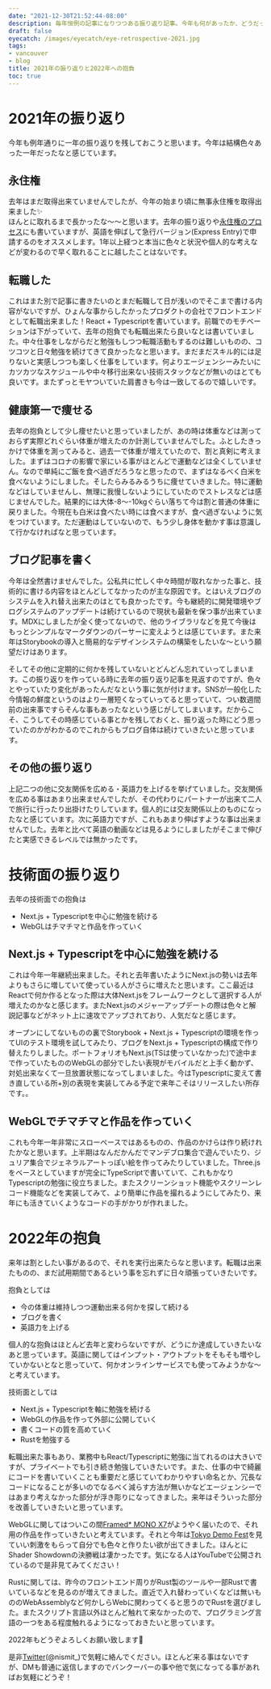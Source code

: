 ```yaml
---
date: "2021-12-30T21:52:44-08:00"
description: 毎年恒例の記事になりつつある振り返り記事。今年も何があったか、どうだったかを振り返っておこうと思います
draft: false
eyecatch: /images/eyecatch/eye-retrospective-2021.jpg
tags:
- vancouver
- blog
title: 2021年の振り返りと2022年への抱負
toc: true
---
```


# 2021年の振り返り

今年も例年通りに一年の振り返りを残しておこうと思います。今年は結構色々あった一年だったなと感じています。

## 永住権

去年はまだ取得出来ていませんでしたが、今年の始まり頃に無事永住権を取得出来ました✨  
ほんとに取れるまで長かったな〜〜と思います。去年の振り返りや[永住権のプロセス](/post/2020/04/process-of-pr)にも書いていますが、英語を伸ばして急行バージョン(Express Entry)で申請するのをオススメします。1年以上経つと本当に色々と状況や個人的な考えなどが変わるので早く取れることに越したことはないです。

## 転職した

これはまた別で記事に書きたいのとまだ転職して日が浅いのでそこまで書ける内容がないですが、ひょんな事からしたかったプロダクトの会社でフロントエンドとして転職出来ました！React + Typescriptを書いています。前職でのモチベーションは下がっていて、去年の抱負でも転職出来たら良いなとは書いていました。中々仕事をしながらだと勉強もしつつ転職活動もするのは難しいものの、コツコツと日々勉強を続けてきて良かったなと思います。まだまだスキル的には足りないと実感しつつも楽しく仕事をしています。何よりエージェンシーみたいにカツカツなスケジュールや中々移行出来ない技術スタックなどが無いのはとても良いです。またずっとモヤついていた肩書きも今は一致してるので嬉しいです。

## 健康第一で痩せる

去年の抱負として少し痩せたいと思っていましたが、あの時は体重などは測っておらず実際どれぐらい体重が増えたのか計測していませんでした。ふとしたきっかけで体重を測ってみると、過去一で体重が増えていたので、割と真剣に考えました。まずはコロナの影響で家にいる事がほとんどで運動などは全くしていません。なので単純にご飯を食べ過ぎだろうなと思ったので、まずはなるべく白米を食べないようにしました。そしたらみるみるうちに痩せていきました。特に運動などはしていませんし、無理に我慢しないようにしていたのでストレスなどは感じませんでした。結果的には大体-8〜-10kgぐらい落ちて今は割と普通の体重に戻りました。今現在も白米は食べたい時には食べますが、食べ過ぎないように気をつけています。ただ運動はしていないので、もう少し身体を動かす事は意識して行かなければなと思っています。

## ブログ記事を書く

今年は全然書けませんでした。公私共に忙しく中々時間が取れなかった事と、技術的に書ける内容をほとんどしてなかったのが主な原因です。とはいえブログのシステムを入れ替え出来たのはとても良かったです。今も継続的に開発環境やブログシステムのアップデートは続けているので現状も最新を保つ事が出来ています。MDXにしましたが全く使ってないので、他のライブラリなどを見て今後はもっとシンプルなマークダウンのパーサーに変えようとは感じています。また来年はStorybookの導入と簡易的なデザインシステムの構築をしたいな〜という願望だけはあります。

そしてその他に定期的に何かを残していないとどんどん忘れていってしまいます。この振り返りを作っている時に去年の振り返り記事を見返すのですが、色々とやっていたり変化があったんだなという事に気が付けます。SNSが一般化した今情報の鮮度というのはより一層短くなっていってると思っていて、つい数週間前の出来事ですらそんな事もあったなという感じがしてしまいます。だからこそ、こうしてその時感じている事とかを残しておくと、振り返った時にどう思っていたのかがわかるのでこれからもブログ自体は続けていきたいと思っています。

## その他の振り返り

上記二つの他に交友関係を広める・英語力を上げるを挙げていました。交友関係を広める事はあまり出来ませんでしたが、その代わりにパートナーが出来て二人で旅行に行ったり出掛けたりしています。個人的には交友関係以上のものになったなと感じています。次に英語力ですが、これもあまり伸ばすような事は出来ませんでした。去年と比べて英語の動画などは見るようにしましたがそこまで伸びたと実感できるレベルでは無かったです。

# 技術面の振り返り

去年の技術面での抱負は

- Next.js + Typescriptを中心に勉強を続ける
- WebGLはチマチマと作品を作っていく

## Next.js + Typescriptを中心に勉強を続ける

これは今年一年継続出来ました。それと去年書いたようにNext.jsの勢いは去年よりもさらに増していて使っている人がさらに増えたと思います。ここ最近はReactで何か作るとなった際は大体Next.jsをフレームワークとして選択する人が増えたのかなと感じます。またNext.jsのメジャーアップデートの際は色々と解説記事などがネット上に速攻でアップされており、人気だなと感じます。

オープンにしてないものの裏でStorybook + Next.js + Typescriptの環境を作ってUIのテスト環境を試してみたり、ブログをNext.js + Typescriptの構成で作り替えたりしました。ポートフォリオもNext.js(TSは使っていなかった)で途中まで作っていたもののWebGLの部分でしたい表現がモバイルだと上手く動かず、対処出来なくて一旦放置状態になってしまいました。今はTypescriptに変えて書き直している所+別の表現を実装してみる予定で来年こそはリリースしたい所存です。。

## WebGLでチマチマと作品を作っていく

これも今年一年非常にスローペースではあるものの、作品のかけらは作り続けれたかなと思います。上半期はなんだかんだでマンデブロ集合で遊んでいたり、ジュリア集合でジェネラルアートっぽい絵を作ってみたりしていました。Three.jsをベースとしていますが完全にTypeScriptで書いていて、これもかなりTypescriptの勉強に役立ちました。またスクリーンショット機能やスクリーンレコード機能などを実装してみて、より簡単に作品を撮れるようにしてみたり、来年にも活きていくようなコードの手がかりが作れました。

# 2022年の抱負

来年は割としたい事があるので、それを実行出来たらなと思います。転職は出来たものの、まだ試用期間であるという事を忘れずに日々頑張っていきたいです。

抱負としては
- 今の体重は維持しつつ運動出来る何かを探して続ける
- ブログを書く
- 英語力を上げる

個人的な抱負はほとんど去年と変わらないですが、どうにか達成していきたいなあと思っています。英語に関してはインプット・アウトプットをそもそも増やしていかないとなと思っていて、何かオンラインサービスでも使ってみようかな〜と考えています。

技術面としては
- Next.js + Typescriptを軸に勉強を続ける
- WebGLの作品を作って外部に公開していく
- 書くコードの質を高めていく
- Rustを勉強する

転職出来た事もあり、業務中もReact/Typescriptに勉強に当てれるのは大きいですが、プライベートでも引き続き勉強していきたいです。また、仕事の中で綺麗にコードを書いていくことも重要だと感じていてわかりやすい命名とか、冗長なコードになることが多いのでなるべく減らす方法が無いかなどエージェンシーではあまり考えなかった部分が浮き彫りになってきました。来年はそういった部分を改善していきたいと思っています。

WebGLに関してはついこの間[Framed* MONO X7](https://mono.frm.fm/)がようやく届いたので、それ用の作品を作っていきたいと考えています。それと今年は[Tokyo Demo Fest](https://tokyodemofest.jp/)を見ていい刺激をもらって自分でも色々と作りたい欲が出てきました。ほんとにShader Showdownの決勝戦は凄かったです。気になる人はYouTubeで公開されているので是非見てみてください！

Rustに関しては、昨今のフロントエンド周りがRust製のツールや一部Rustで書いているなどを見るのが増えてきました。直近で入れ替わっていくなどは無いもののWebAssemblyなど何かしらWebに関わってくると思うのでRustを選びました。またスクリプト言語以外ほとんど触れて来なかったので、プログラミング言語の一つをある程度触れるようになっておきたいと思っています。

2022年もどうぞよろしくお願い致します🙇

是非[Twitter](https://twitter.com/nismit_)(@nismit_)で気軽に絡んでください。ほとんど来る事はないですが、DMも普通に返信しますのでバンクーバーの事や他で気になってる事があればお気軽にどうぞ！
